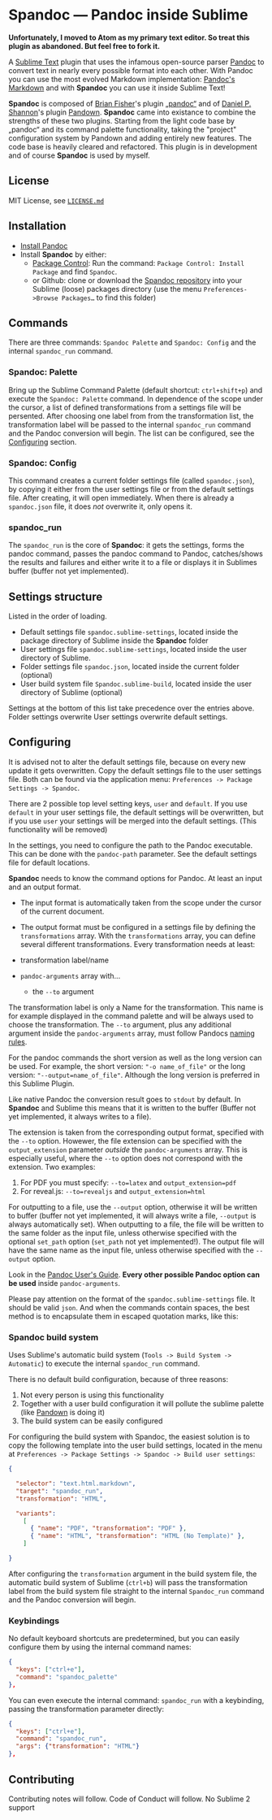 # __Spandoc__ — Pandoc inside Sublime

__Unfortunately, I moved to Atom as my primary text editor. So treat this plugin as abandoned. But feel free to fork it.__

A [Sublime Text](https://www.sublimetext.com/) plugin that uses the infamous open-source parser [Pandoc](http://pandoc.org/) to convert text in nearly every possible format into each other.
With Pandoc you can use the most evolved Markdown implementation: [Pandoc's Markdown](http://pandoc.org/MANUAL.html#pandocs-markdown) and with __Spandoc__ you can use it inside Sublime Text!

__Spandoc__ is composed of [Brian Fisher](https://github.com/tbfisher)'s plugin [„pandoc“](https://packagecontrol.io/packages/Pandoc) and of [Daniel P. Shannon](https://github.com/phyllisstein)'s plugin [Pandown](https://packagecontrol.io/packages/Pandown). __Spandoc__ came into existance to combine the strengths of these two plugins. Starting from the light code base by „pandoc“ and its command palette functionality, taking the "project" configuration system by Pandown and adding entirely new features. The code base is heavily cleared and refactored. This plugin is in development and of course __Spandoc__ is used by myself.




## License

MIT License, see [`LICENSE.md`](https://github.com/geniusupgrader/Spandoc/blob/master/LICENSE.md)


## Installation

- [Install Pandoc](http://pandoc.org/installing.html)
- Install __Spandoc__ by either:
  + [Package Control](https://packagecontrol.io/packages/Spandoc): Run the command: `Package Control: Install Package` and find `Spandoc`.
  + or Github: clone or download the [Spandoc repository](https://github.com/geniusupgrader/Spandoc) into your Sublime (loose) packages directory (use the menu `Preferences->Browse Packages…` to find this folder)



## Commands

There are three commands: `Spandoc Palette` and `Spandoc: Config` and the internal `spandoc_run` command.


### Spandoc: Palette

Bring up the Sublime Command Palette (default shortcut: `ctrl+shift+p`) and execute the `Spandoc: Palette` command. In dependence of the scope under the cursor, a list of defined transformations from a settings file will be persented. After choosing one label from from the transformation list, the transformation label will be passed to the internal `spandoc_run` command and the Pandoc conversion will begin. The list can be configured, see the [Configuring](#configuring) section.


### Spandoc: Config

This command creates a current folder settings file (called `spandoc.json`), by copying it either from the user settings file or from the default settings file. After creating, it will open immediately. When there is already a `spandoc.json` file, it does _not_ overwrite it, only opens it.


### spandoc_run

The `spandoc_run` is the core of __Spandoc__: it gets the settings, forms the pandoc command, passes the pandoc command to Pandoc, catches/shows the results and failures and either write it to a file or displays it in Sublimes buffer (buffer not yet implemented).


## Settings structure


Listed in the order of loading.

- Default settings file `spandoc.sublime-settings`, located inside the package directory of Sublime inside the __Spandoc__ folder
- User settings file `spandoc.sublime-settings`, located inside the user directory of Sublime.
- Folder settings file `spandoc.json`, located inside the current folder (optional)
- User build system file `Spandoc.sublime-build`, located inside the user directory of Sublime (optional)

Settings at the bottom of this list take precedence over the entries above. Folder settings overwrite User settings overwrite default settings.


## Configuring

It is advised not to alter the default settings file, because on every new update it gets overwritten. Copy the default settings file to the user settings file. Both can be found via the application menu: `Preferences -> Package Settings -> Spandoc`.

There are 2 possible top level setting keys, `user` and `default`. If you use `default` in your user settings file, the default settings will be overwritten, but if you use `user` your settings will be merged into the default settings. (This functionality will be removed)

In the settings, you need to configure the path to the Pandoc executable. This can be done with the `pandoc-path` parameter. See the default settings file for default locations.

__Spandoc__ needs to know the command options for Pandoc. At least an input and an output format.

- The input format is automatically taken from the scope under the cursor of the current document.
- The output format must be configured in a settings file by defining the `transformations` array. With the `transformations` array, you can define several different transformations. Every transformation needs at least:

- transformation label/name
- `pandoc-arguments` array with...
  + the `--to` argument

The transformation label is only a Name for the transformation. This name is for example displayed in the command palette and will be always used to choose the transformation. The `--to` argument, plus any additional argument inside the `pandoc-arguments` array, must follow Pandocs [naming rules](http://pandoc.org/MANUAL.html#options).

For the pandoc commands the short version as well as the long version can be used. For example, the short version:  `"-o name_of_file"` or the long version: `"--output=name_of_file"`. Although the long version is preferred in this Sublime Plugin.

Like native Pandoc the conversion result goes to `stdout` by default. In __Spandoc__ and Sublime this means that it is written to the buffer (Buffer not yet implemented, it always writes to a file).

The extension is taken from the corresponding output format, specified with the `--to` option. Howewer, the file extension can be specified with the `output_extension` parameter _outside_ the `pandoc-arguments` array. This is especially useful, where the `--to` option does not correspond with the extension. Two examples:

1. For PDF you must specify: `--to=latex` and `output_extension=pdf`
2. For reveal.js: `--to=revealjs` and `output_extension=html`

For outputting to a file, use the `--output` option, otherwise it will be written to buffer (buffer not yet implemented, it will always write a file, `--output` is always automatically set).
When outputting to a file, the file will be written to the same folder as the input file, unless otherwise specified with the optional `set_path` option (`set_path` not yet implemented!). The output file will have the same name as the input file, unless otherwise specified with the `--output` option.

Look in the [Pandoc User's Guide](http://pandoc.org/MANUAL.html). __Every other possible Pandoc option can be used__ inside `pandoc-arguments`.

Please pay attention on the format of the `spandoc.sublime-settings` file. It should be valid `json`. And when the commands contain spaces, the best method is to encapsulate them in escaped quotation marks, like this:




### Spandoc build system

Uses Sublime's automatic build system (`Tools -> Build System -> Automatic`) to execute the internal `spandoc_run` command.

There is no default build configuration, because of three reasons:

1. Not every person is using this functionality
2. Together with a user build configuration it will pollute the sublime palette (like [Pandown](https://packagecontrol.io/packages/Pandown) is doing it)
3. The build system can be easily configured

For configuring the build system with Spandoc, the easiest solution is to copy the following template into the user build settings, located in the menu at `Preferences -> Package Settings -> Spandoc -> Build user settings`:

```json
{

  "selector": "text.html.markdown",
  "target": "spandoc_run",
  "transformation": "HTML",

  "variants":
    [
      { "name": "PDF", "transformation": "PDF" },
      { "name": "HTML", "transformation": "HTML (No Template)" },
    ]

}
```

After configuring the `transformation` argument in the build system file, the automatic build system of Sublime (`ctrl+b`) will pass the transformation label from the build system file straight to the internal `Spandoc_run` command and the Pandoc conversion will begin.



### Keybindings


No default keyboard shortcuts are predetermined, but you can easily configure them by using the internal command names:

```json
{
  "keys": ["ctrl+e"],
  "command": "spandoc_palette"
},
```

You can even execute the internal command: `spandoc_run` with a keybinding, passing the transformation parameter directly:

```json
{
  "keys": ["ctrl+e"],
  "command": "spandoc_run",
  "args": {"transformation": "HTML"}
},
```


## Contributing

Contributing notes will follow.
Code of Conduct will follow.
No Sublime 2 support
